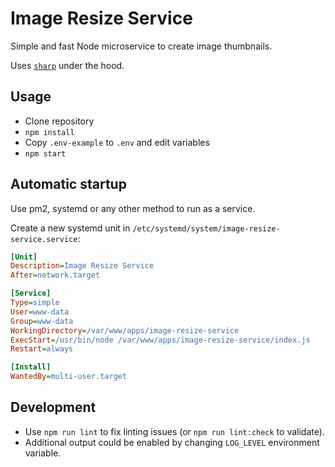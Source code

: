 # Image Resize Service

Simple and fast Node microservice to create image thumbnails.

Uses [`sharp`][npm-sharp] under the hood.

## Usage

- Clone repository
- `npm install`
- Copy `.env-example` to `.env` and edit variables
- `npm start`

## Automatic startup

Use pm2, systemd or any other method to run as a service.

Create a new systemd unit in `/etc/systemd/system/image-resize-service.service`:

```ini
[Unit]
Description=Image Resize Service
After=network.target

[Service]
Type=simple
User=www-data
Group=www-data
WorkingDirectory=/var/www/apps/image-resize-service
ExecStart=/usr/bin/node /var/www/apps/image-resize-service/index.js
Restart=always

[Install]
WantedBy=multi-user.target
```

## Development

- Use `npm run lint` to fix linting issues (or `npm run lint:check` to validate).
- Additional output could be enabled by changing `LOG_LEVEL` environment variable.

[npm-sharp]: https://www.npmjs.com/package/sharp
